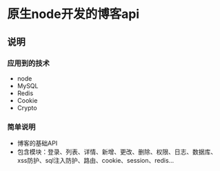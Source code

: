 # 原生node开发的博客api

## 说明

### 应用到的技术

* node
* MySQL
* Redis
* Cookie 
* Crypto 


### 简单说明

* 博客的基础API
* 包含模块：登录、列表、详情、新增、更改、删除、权限、日志、数据库、xss防护、sql注入防护、路由、cookie、session、redis...
